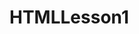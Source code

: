 # HTMLLesson1
<!DOCTYPE html>
<html lang="en">
<head>
    <meta charset="UTF-8">
    <meta name="viewport" content="width=device-width, initial-scale=1.0">
    <title>Beenish Farhan</title>
</head>
<body>
    
</body>
</html>


